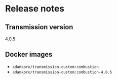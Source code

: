 # Release notes

## Transmission version

4.0.5

## Docker images

- `adamkoro/transmission-custom:combustion`
- `adamkoro/transmission-custom:combustion-4.0.5`
